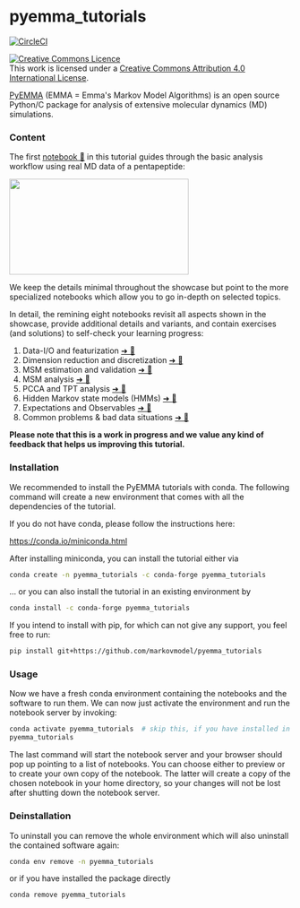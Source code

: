 # pyemma_tutorials

[![CircleCI](https://circleci.com/gh/markovmodel/pyemma_tutorials.svg?style=svg)](https://circleci.com/gh/markovmodel/pyemma_tutorials)

<a rel="license" href="http://creativecommons.org/licenses/by/4.0/"><img alt="Creative Commons Licence" style="border-width:0" src="https://i.creativecommons.org/l/by/4.0/88x31.png" /></a><br />This work is licensed under a <a rel="license" href="http://creativecommons.org/licenses/by/4.0/">Creative Commons Attribution 4.0 International License</a>.

[PyEMMA](http://pyemma.org) (EMMA = Emma's Markov Model Algorithms) is an open source Python/C package for analysis of extensive molecular dynamics (MD) simulations.

### Content

The first [notebook 📓](notebooks/00-pentapeptide-showcase.ipynb) in this tutorial guides through the basic analysis workflow using real MD data of a pentapeptide:

<img src="https://ftp.imp.fu-berlin.de/pub/cmb-data/pentapeptide-320.png" width="320" height="171" />

We keep the details minimal throughout the showcase but point to the more specialized notebooks which allow you to go in-depth on selected topics.

In detail, the remining eight notebooks revisit all aspects shown in the showcase, provide additional details and variants, and contain exercises (and solutions) to self-check your learning progress:

1. Data-I/O and featurization [➜ 📓](notebooks/01-data-io-and-featurisation.ipynb)
2. Dimension reduction and discretization [➜ 📓](notebooks/02-dimension-reduction-and-discretisation.ipynb)
3. MSM estimation and validation [➜ 📓](notebooks/03-msm-estimation-and-validation.ipynb)
4. MSM analysis [➜ 📓](notebooks/04-msm-analysis.ipynb)
5. PCCA and TPT analysis [➜ 📓](notebooks/05-pcca-tpt.ipynb)
6. Hidden Markov state models (HMMs) [➜ 📓](notebooks/06-hidden-markov-state-models.ipynb)
7. Expectations and Observables [➜ 📓](notebooks/07-expectations-and-observables.ipynb)
8. Common problems & bad data situations [➜ 📓](notebooks/08-common-problems.ipynb)

**Please note that this is a work in progress and we value any kind of feedback that helps us improving this tutorial.**

### Installation
We recommended to install the PyEMMA tutorials with conda. The following command will create a new environment that comes with all the dependencies of the tutorial.

If you do not have conda, please follow the instructions here:

https://conda.io/miniconda.html

After installing miniconda, you can install the tutorial either via

``` bash
conda create -n pyemma_tutorials -c conda-forge pyemma_tutorials
```

... or you can also install the tutorial in an existing environment by

``` bash
conda install -c conda-forge pyemma_tutorials
```

If you intend to install with pip, for which can not give any support, you feel free to run:

``` bash
pip install git+https://github.com/markovmodel/pyemma_tutorials
```

### Usage
Now we have a fresh conda environment containing the notebooks and the software to run them. We can now just activate the environment and run the notebook server by invoking:

``` bash
conda activate pyemma_tutorials  # skip this, if you have installed in your root environment or used pip to install.
pyemma_tutorials
```

The last command will start the notebook server and your browser should pop up pointing to a list of notebooks. You can choose either to preview or to create your own copy of the notebook. The latter will create a copy of the chosen notebook in your home directory, so your changes will not be lost after shutting down the notebook server.

### Deinstallation

To uninstall you can remove the whole environment which will also uninstall the contained software again:
``` bash
conda env remove -n pyemma_tutorials
```

or if you have installed the package directly

``` bash
conda remove pyemma_tutorials
```

